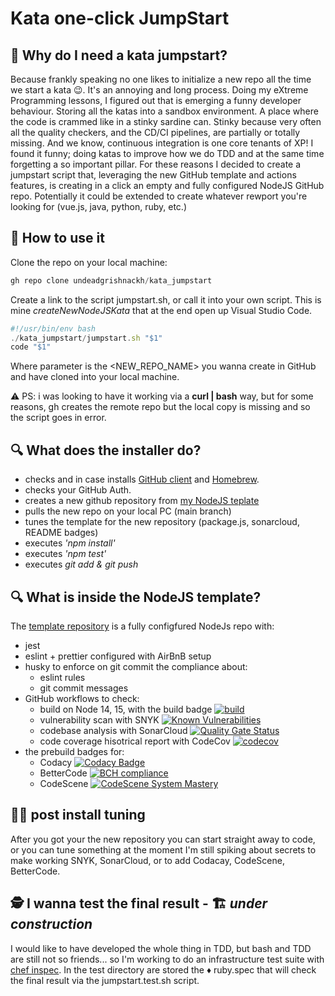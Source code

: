 # Kata one-click JumpStart

## 🤔 Why do I need a kata jumpstart?
Because frankly speaking no one likes to initialize a new repo all the time we start a kata 😉. It's an annoying and long process. Doing my eXtreme Programming lessons, I figured out that is emerging a funny developer behaviour. Storing all the katas into a sandbox environment. A place where the code is crammed like in a stinky sardine can. Stinky because very often all the quality checkers, and the CD/CI pipelines, are partially or totally missing. And we know, continuous integration is one core tenants of XP! I found it funny; doing katas to improve how we do TDD and at the same time forgetting a so important pillar.
For these reasons I decided to create a jumpstart script that, leveraging the new GitHub template and actions features, is creating in a click an empty and fully configured NodeJS GitHub repo. Potentially it could be extended to create whatever rewport you're looking for (vue.js, java, python, ruby, etc.)

## 📀 How to use it
Clone the repo on your local machine:
```js
gh repo clone undeadgrishnackh/kata_jumpstart
```
Create a link to the script jumpstart.sh, or call it into your own script. This is mine _createNewNodeJSKata_ that at the end open up Visual Studio Code.
```js
#!/usr/bin/env bash
./kata_jumpstart/jumpstart.sh "$1"
code "$1"
```
Where parameter is the <NEW_REPO_NAME> you wanna create in GitHub and have cloned into your local machine.

⚠️ PS: i was looking to have it working via a **curl | bash** way, but for some reasons, gh creates the remote repo but the local copy is missing and so the script goes in error.

## 🔍 What does the installer do?
- checks and in case installs [GitHub client](https://github.com/cli/cli) and [Homebrew](https://brew.sh/).
- checks your GitHub Auth.
- creates a  new github repository from [my NodeJS teplate](https://github.com/undeadgrishnackh/template-nodejs)
- pulls the new repo on your local PC (main branch)
- tunes the template for the new repository (package.js, sonarcloud, README badges)
- executes _'npm install'_
- executes _'npm test'_
- executes _git add & git push_

## 🔍 What is inside the NodeJS template?
The [template repository](https://github.com/undeadgrishnackh/template-nodejs) is a fully configfured NodeJs repo with:
- jest
- eslint + prettier configured with AirBnB setup
- husky to enforce on git commit the compliance about:
  - eslint rules
  - git commit messages
- GitHub workflows to check:
  - build on Node 14, 15, with the build badge [![build](https://github.com/undeadgrishnackh/template-nodejs/workflows/CI%20Build%20gate./badge.svg)](https://github.com/undeadgrishnackh/template-nodejs/actions?query=workflow%3A%22CI+Build+gate.%22)
  - vulnerability scan with SNYK [![Known Vulnerabilities](https://snyk.io/test/github/undeadgrishnackh/template-nodejs/badge.svg)](https://snyk.io/test/github/undeadgrishnackh/template-nodejs/)
  - codebase analysis with SonarCloud [![Quality Gate Status](https://sonarcloud.io/api/project_badges/measure?project=undeadgrishnackh_template-nodejs&metric=alert_status)](https://sonarcloud.io/dashboard?id=undeadgrishnackh_template-nodejs)
  - code coverage hisotrical report with CodeCov [![codecov](https://codecov.io/gh/undeadgrishnackh/template-nodejs/branch/master/graph/badge.svg)](https://codecov.io/gh/undeadgrishnackh/template-nodejs)
- the prebuild badges for:
  - Codacy [![Codacy Badge](https://api.codacy.com/project/badge/Grade/c8e046ebad254148950f6fea8f671594)](https://app.codacy.com/manual/undeadgrishnackh/template-nodejs?utm_source=github.com&utm_medium=referral&utm_content=undeadgrishnackh/template-nodejs&utm_campaign=Badge_Grade_Dashboard)
  - BetterCode [![BCH compliance](https://bettercodehub.com/edge/badge/undeadgrishnackh/template-nodejs?branch=master)](https://bettercodehub.com/)
  - CodeScene [![CodeScene System Mastery](https://codescene.io/projects/7748/status-badges/system-mastery)](https://codescene.io/projects/7748)

## 👨‍💻 post install tuning
After you got your the new repository you can start straight away to code, or you can tune something at the moment I'm still spiking about secrets to make working SNYK, SonarCloud, or to add Codacay, CodeScene, BetterCode.

## 🕵️ I wanna test the final result - 🏗️ _under construction_ 
I would like to have developed the whole thing in TDD, but bash and TDD are still not so friends... so I'm working to do an infrastructure test suite with [chef inspec](https://community.chef.io/tools/chef-inspec/). In the test directory are stored the ♦️ ruby.spec that will check the final result via the jumpstart.test.sh script. 
